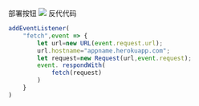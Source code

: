 部署按钮
[![](https://www.herokucdn.com/deploy/button.png)](https://heroku.com/deploy?template=https://github.com/账户名/仓库名.git)
反代代码
```js
addEventListener(
    "fetch",event => {
        let url=new URL(event.request.url);
        url.hostname="appname.herokuapp.com";
        let request=new Request(url,event.request);
        event. respondWith(
            fetch(request)
        )
    }
)
```
